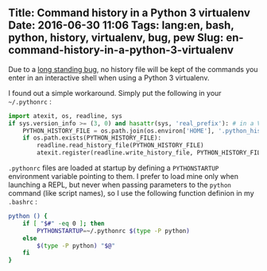 Title: Command history in a Python 3 virtualenv
Date: 2016-06-30 11:06
Tags: lang:en, bash, python, history, virtualenv, bug, pew
Slug: en-command-history-in-a-python-3-virtualenv
---
Due to a [long standing bug](https://github.com/pypa/virtualenv/issues/355), no history file will be kept of the commands you enter in an interactive shell when using a Python 3 virtualenv.

I found out a simple workaround. Simply put the following in your `~/.pythonrc` :
```python
import atexit, os, readline, sys
if sys.version_info >= (3, 0) and hasattr(sys, 'real_prefix'): # in a VirtualEnv
    PYTHON_HISTORY_FILE = os.path.join(os.environ['HOME'], '.python_history')
    if os.path.exists(PYTHON_HISTORY_FILE):
        readline.read_history_file(PYTHON_HISTORY_FILE)
        atexit.register(readline.write_history_file, PYTHON_HISTORY_FILE)
```

`.pythonrc` files are loaded at startup by defining a `PYTHONSTARTUP` environment variable pointing to them. I prefer to load mine only when launching a REPL, but never when passing parameters to the `python` command (like script names), so I use the following function definion in my `.bashrc` :
```bash
python () {
    if [ "$#" -eq 0 ]; then
        PYTHONSTARTUP=~/.pythonrc $(type -P python)
    else
        $(type -P python) "$@"
    fi
}
```